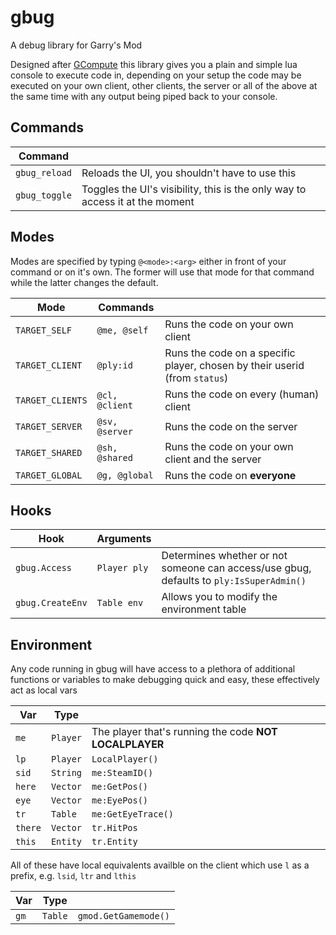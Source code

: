 # gbug
A debug library for Garry's Mod

Designed after [GCompute](https://github.com/notcake/gcompute) this library gives you a plain and simple lua console to execute code in, depending on your setup the code may be executed on your own client, other clients, the server or all of the above at the same time with any output being piped back to your console.

## Commands

| Command       |                                                                              |
|---------------|------------------------------------------------------------------------------|
| `gbug_reload` | Reloads the UI, you shouldn't have to use this                               |
| `gbug_toggle` | Toggles the UI's visibility, this is the only way to access it at the moment |

## Modes

Modes are specified by typing `@<mode>:<arg>` either in front of your command or on it's own. The former will use that mode for that command while the latter changes the default.

| Mode             | Commands       |                                                                            |
|------------------|----------------|----------------------------------------------------------------------------|
| `TARGET_SELF`    | `@me, @self`   | Runs the code on your own client                                           |
| `TARGET_CLIENT`  | `@ply:id`      | Runs the code on a specific player, chosen by their userid (from `status`) |
| `TARGET_CLIENTS` | `@cl, @client` | Runs the code on every (human) client                                      |
| `TARGET_SERVER`  | `@sv, @server` | Runs the code on the server                                                |
| `TARGET_SHARED`  | `@sh, @shared` | Runs the code on your own client and the server                            |
| `TARGET_GLOBAL`  | `@g, @global`  | Runs the code on **everyone**                                              |

## Hooks

| Hook             | Arguments    |                                                                                         |
|------------------|--------------|-----------------------------------------------------------------------------------------|
| `gbug.Access`    | `Player ply` | Determines whether or not someone can access/use gbug, defaults to `ply:IsSuperAdmin()` |
| `gbug.CreateEnv` | `Table env`  | Allows you to modify the environment table                                              |

## Environment

Any code running in gbug will have access to a plethora of additional functions or variables to make debugging quick and easy, these effectively act as local vars

| Var     | Type     |                                                        |
|---------|----------|--------------------------------------------------------|
| `me`    | `Player` | The player that's running the code **NOT LOCALPLAYER** |
| `lp`    | `Player` | `LocalPlayer()`                                        |
| `sid`   | `String` | `me:SteamID()`                                         |
| `here`  | `Vector` | `me:GetPos()`                                          |
| `eye`   | `Vector` | `me:EyePos()`                                          |
| `tr`    | `Table`  | `me:GetEyeTrace()`                                     |
| `there` | `Vector` | `tr.HitPos`                                            |
| `this`  | `Entity` | `tr.Entity`                                            |

All of these have local equivalents availble on the client which use `l` as a prefix, e.g. `lsid`, `ltr` and `lthis`

| Var  | Type    |                      |
|------|---------|----------------------|
| `gm` | `Table` | `gmod.GetGamemode()` |

